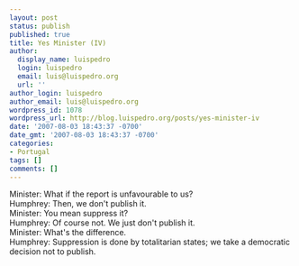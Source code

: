 ```yaml
---
layout: post
status: publish
published: true
title: Yes Minister (IV)
author:
  display_name: luispedro
  login: luispedro
  email: luis@luispedro.org
  url: ''
author_login: luispedro
author_email: luis@luispedro.org
wordpress_id: 1078
wordpress_url: http://blog.luispedro.org/posts/yes-minister-iv
date: '2007-08-03 18:43:37 -0700'
date_gmt: '2007-08-03 18:43:37 -0700'
categories:
- Portugal
tags: []
comments: []
---
```

<p>Minister: What if the report is unfavourable to us?<br />
Humphrey: Then, we don't publish it.<br />
Minister: You mean suppress it?<br />
Humphrey: Of course not. We just don't publish it.<br />
Minister: What's the difference.<br />
Humphrey: Suppression is done by totalitarian states; we take a democratic decision not to publish.</p>
